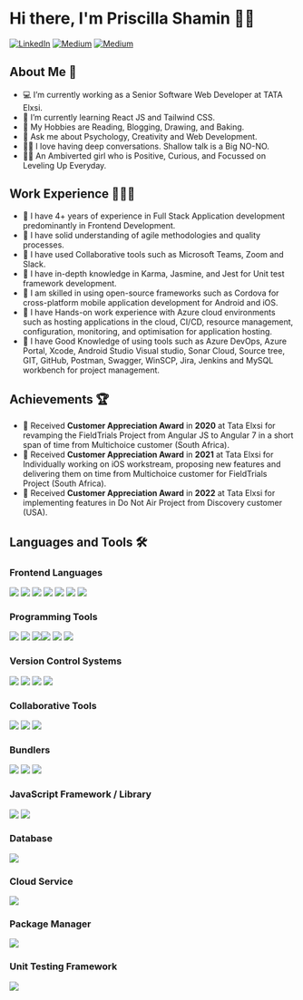 # Hi there, I'm Priscilla Shamin 👋🏼

[![LinkedIn](https://img.shields.io/badge/LinkedIn-blue?style=plastic&logo=linkedin&labelColor=blue)](https://www.linkedin.com/in/r-priscilla-shamin-918664bb/)    [![Medium](https://img.shields.io/badge/Medium-black?style=plastic&logo=medium&labelColor=black)](https://medium.com/@priscillashamin/)  [![Medium](https://img.shields.io/badge/Gmail-white?style=plastic&logo=gmail&labelColor=white)](mailto:priscillashamin12@gmail.com)

## About Me 🙂
- 💻 I’m currently working as a Senior Software Web Developer at TATA Elxsi.
- 🌱 I’m currently learning React JS and Tailwind CSS.
- 🎨 My Hobbies are Reading, Blogging, Drawing, and Baking.
- 💬 Ask me about Psychology, Creativity and Web Development.
- 🫶🏻 I love having deep conversations. Shallow talk is a Big NO-NO.
- 💃🏻 An Ambiverted girl who is Positive, Curious, and Focussed on Leveling Up Everyday.

## Work Experience 👩🏻‍💻
- 🔹 I have 4+ years of experience in Full Stack Application development predominantly in Frontend Development.
- 🔸 I have solid understanding of agile methodologies and quality processes. 
- 🔹 I have used Collaborative tools such as Microsoft Teams, Zoom and Slack.
- 🔸 I have in-depth knowledge in Karma, Jasmine, and Jest for Unit test framework development. 
- 🔹 I am skilled in using open-source frameworks such as Cordova for cross-platform mobile application development for Android and iOS.
- 🔸 I have Hands-on work experience with Azure cloud environments such as hosting applications in the cloud, CI/CD, resource management, configuration, monitoring, and optimisation for application hosting.
- 🔹 I have Good Knowledge of using tools such as Azure DevOps, Azure Portal, Xcode, Android Studio Visual studio, Sonar Cloud, Source tree, GIT, GitHub, Postman, Swagger, WinSCP, Jira, Jenkins and MySQL workbench for project management.

## Achievements 🏆
- 🥇 Received **Customer Appreciation Award** in **2020** at Tata Elxsi for revamping the FieldTrials Project from Angular JS to Angular 7 in a short span of time from Multichoice customer (South Africa).
- 🥈 Received **Customer Appreciation Award** in **2021** at Tata Elxsi for Individually working on iOS workstream, proposing new features and delivering them on time from Multichoice customer for FieldTrials Project (South Africa).
- 🥉 Received **Customer Appreciation Award** in **2022** at Tata Elxsi for implementing features in Do Not Air Project from Discovery customer (USA).

## Languages and Tools 🛠️
### Frontend Languages
![](https://img.icons8.com/color/48/null/html-5--v1.png) ![](https://img.icons8.com/color/48/null/css3.png)
![](https://img.icons8.com/color/48/null/javascript--v1.png) ![](https://img.icons8.com/color/48/null/typescript.png)
![](https://img.icons8.com/color/48/null/sass-avatar.png) ![](https://img.icons8.com/color/48/null/bootstrap.png)
![](https://img.icons8.com/fluency/48/null/tailwind_css.png)

### Programming Tools
![](https://img.icons8.com/color/48/null/visual-studio--v2.png) ![](https://img.icons8.com/color/48/null/xcode.png)
![](https://img.icons8.com/color/48/null/android-studio--v3.png)![](https://img.icons8.com/color/48/null/cloud-function.png) ![](https://img.icons8.com/external-tal-revivo-color-tal-revivo/44/null/external-postman-is-the-only-complete-api-development-environment-logo-color-tal-revivo.png)
![](https://img.icons8.com/fluency/48/null/node-js.png)

### Version Control Systems
![](https://img.icons8.com/color/48/000000/git.png) ![](https://img.icons8.com/3d-fluency/48/null/github.png)
![](https://img.icons8.com/color/48/null/jenkins.png) ![](https://img.icons8.com/color/40/null/jira.png) 

### Collaborative Tools
![](https://img.icons8.com/fluency/48/null/microsoft-teams-2019.png) ![](https://img.icons8.com/3d-fluency/48/null/zoom.png) ![](https://img.icons8.com/color/48/null/slack-new.png)

### Bundlers
![](https://img.icons8.com/dusk/48/null/webpack.png) ![](https://img.icons8.com/fluency/48/null/package.png) ![](https:/upload.wikimedia.org/wikipedia/commons/thumb/f/f1/Vitejs-logo.svg/1039px-Vitejs-logo.svg.png)

### JavaScript Framework / Library
![](https://img.icons8.com/color/48/null/angularjs.png) ![](https://img.icons8.com/plasticine/48/null/react.png)

### Database
![](https://img.icons8.com/color/48/null/mysql-logo.png)

### Cloud Service
![](https://img.icons8.com/color/48/null/azure-1.png)

### Package Manager
![](https://img.icons8.com/color/48/null/npm.png)

### Unit Testing Framework
![](https://img.icons8.com/external-tal-revivo-shadow-tal-revivo/48/null/external-jest-can-collect-code-coverage-information-from-entire-projects-logo-shadow-tal-revivo.png) 
